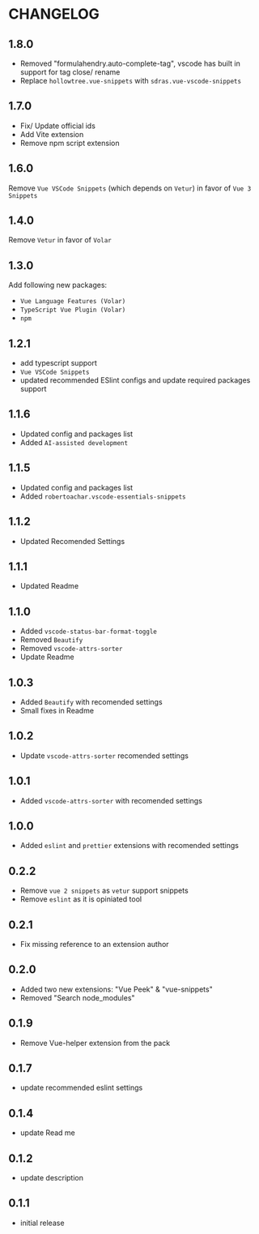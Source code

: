 # CHANGELOG

## 1.8.0

- Removed "formulahendry.auto-complete-tag", vscode has built in support for tag close/ rename
- Replace `hollowtree.vue-snippets` with `sdras.vue-vscode-snippets`

## 1.7.0

- Fix/ Update official ids
- Add Vite extension
- Remove npm script extension

## 1.6.0

Remove `Vue VSCode Snippets` (which depends on `Vetur`) in favor of `Vue 3 Snippets`

## 1.4.0

Remove `Vetur` in favor of `Volar`

## 1.3.0

Add following new packages:

- `Vue Language Features (Volar)`
- `TypeScript Vue Plugin (Volar)`
- `npm`

## 1.2.1

- add typescript support
- `Vue VSCode Snippets`
- updated recommended ESlint configs and update required packages support

## 1.1.6

- Updated config and packages list
- Added `AI-assisted development`

## 1.1.5

- Updated config and packages list
- Added `robertoachar.vscode-essentials-snippets`

## 1.1.2

- Updated Recomended Settings

## 1.1.1

- Updated Readme

## 1.1.0

- Added `vscode-status-bar-format-toggle`
- Removed `Beautify`
- Removed `vscode-attrs-sorter`
- Update Readme

## 1.0.3

- Added `Beautify` with recomended settings
- Small fixes in Readme

## 1.0.2

- Update `vscode-attrs-sorter` recomended settings

## 1.0.1

- Added `vscode-attrs-sorter` with recomended settings

## 1.0.0

- Added `eslint` and `prettier` extensions with recomended settings

## 0.2.2

- Remove `vue 2 snippets` as `vetur` support snippets
- Remove `eslint` as it is opiniated tool

## 0.2.1

- Fix missing reference to an extension author

## 0.2.0

- Added two new extensions: "Vue Peek" & "vue-snippets"
- Removed "Search node_modules"

## 0.1.9

- Remove Vue-helper extension from the pack

## 0.1.7

- update recommended eslint settings

## 0.1.4

- update Read me

## 0.1.2

- update description

## 0.1.1

- initial release

